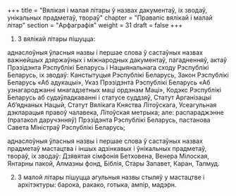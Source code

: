+++
title = "Вялікая і малая літары ў назвах дакументаў, іх зводаў, унікальных прадметаў, твораў"
chapter = "Правапic вялiкай i малай лiтар"
section = "Арфаграфія"
weight = 31
draft = false
+++

1. З вялікай літары пішуцца:

аднаслоўныя ўласныя назвы і першае слова ў састаўных назвах важнейшых дзяржаўных і міжнародных дакументаў, пагадненняў, актаў Прэзідэнта Рэспублікі Беларусь і Нацыянальнага сходу Рэспублікі Беларусь, іх зводаў: Канстытуцыя Рэспублікі Беларусь, Закон Рэспублікі Беларусь «Аб адукацыі», Указ Прэзідэнта Рэспублікі Беларусь «Аб узнагароджанні мнагадзетных маці ордэнам Маці», Кодэкс Рэспублікі Беларусь аб судаўладкаванні і статусе суддзяў, Статут Арганізацыі Аб’яднаных Нацый, Статут Вялікага Княства Літоўскага, Усеагульная дэкларацыя правоў чалавека, Літоўская метрыка; але: распараджэнне (пратакол даручэнняў) Прэзідэнта Рэспублікі Беларусь, пастанова Савета Міністраў Рэспублікі Беларусь;

аднаслоўныя ўласныя назвы і першае слова ў састаўных назвах прадметаў мастацтва і іншых адзінкавых і ўнікальных прадметаў, твораў, іх зводаў: Дзявятая сімфонія Бетховена, Венера Мілоская, Янтарны пакой, Алмазны фонд, Біблія, Стары Запавет, Каран, Талмуд.

2. З малой літары пішуцца агульныя назвы стыляў у мастацтве і архітэктуры: барока, ракако, готыка, ампір, мадэрн.

